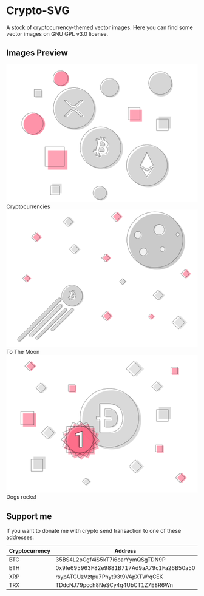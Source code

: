 # Crypto-SVG
A stock of cryptocurrency-themed vector images. Here you can find some vector images on GNU GPL v3.0 license.
## Images Preview
![Cryptocurrencies](Images/Cryptocurrencies.svg)
Cryptocurrencies
![To The Moon](Images/To%20The%20Moon.svg)
To The Moon
![Dogs rocks!](Images/Dogs%20rocks!.svg)
Dogs rocks!
## Support me
If you want to donate me with crypto send transaction to one of these addresses:

Cryptocurrency | Address
------------ | -------------
BTC  |  35BS4L2pCgf4iS5kT7i6oarYymQSgTDN9P
ETH  |  0x9fe695963F82e9881B717Ad9aA79c1Fa26B50a50
XRP  |  rsypATGUzVztpu7Phyt93t9VApXTWrqCEK
TRX  |  TDdcNJ79pcch8NeSCy4g4UbCT1Z7E8R6Wn
